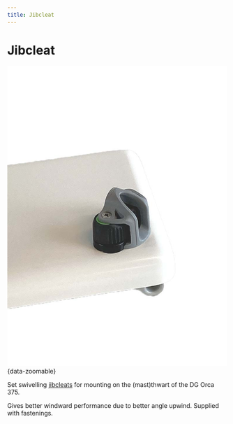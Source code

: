 ```yaml
---
title: Jibcleat
---
```

# Jibcleat

![Mainsheet Cleat](../img/boat/Jibcleat.jpg){data-zoomable}

Set swivelling [jibcleats](https://dinghygo-support.de/product/set-swiveling-jibcleats-with-fairlead-only-orca-375/?v=3a52f3c22ed6) for mounting on the (mast)thwart of the DG Orca 375.

Gives better windward performance due to better angle upwind. Supplied with fastenings.